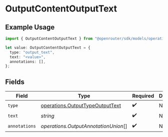 # OutputContentOutputText

## Example Usage

```typescript
import { OutputContentOutputText } from "@openrouter/sdk/models/operations";

let value: OutputContentOutputText = {
  type: "output_text",
  text: "<value>",
  annotations: [],
};
```

## Fields

| Field                                                                              | Type                                                                               | Required                                                                           | Description                                                                        |
| ---------------------------------------------------------------------------------- | ---------------------------------------------------------------------------------- | ---------------------------------------------------------------------------------- | ---------------------------------------------------------------------------------- |
| `type`                                                                             | [operations.OutputTypeOutputText](../../models/operations/outputtypeoutputtext.md) | :heavy_check_mark:                                                                 | N/A                                                                                |
| `text`                                                                             | *string*                                                                           | :heavy_check_mark:                                                                 | N/A                                                                                |
| `annotations`                                                                      | *operations.OutputAnnotationUnion*[]                                               | :heavy_check_mark:                                                                 | N/A                                                                                |